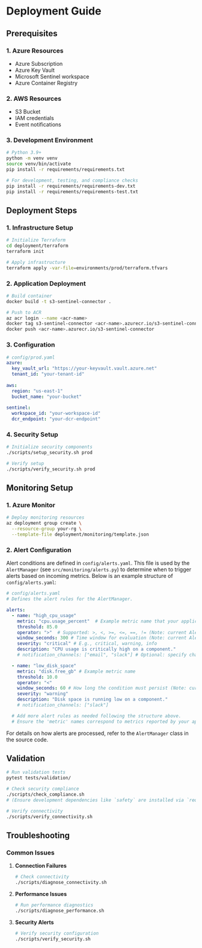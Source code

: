 # Deployment Guide

## Prerequisites

### 1. Azure Resources
- Azure Subscription
- Azure Key Vault
- Microsoft Sentinel workspace
- Azure Container Registry

### 2. AWS Resources
- S3 Bucket
- IAM credentials
- Event notifications

### 3. Development Environment
```bash
# Python 3.9+
python -m venv venv
source venv/bin/activate
pip install -r requirements/requirements.txt

# For development, testing, and compliance checks
pip install -r requirements/requirements-dev.txt
pip install -r requirements/requirements-test.txt
```

## Deployment Steps

### 1. Infrastructure Setup

```bash
# Initialize Terraform
cd deployment/terraform
terraform init

# Apply infrastructure
terraform apply -var-file=environments/prod/terraform.tfvars
```

### 2. Application Deployment

```bash
# Build container
docker build -t s3-sentinel-connector .

# Push to ACR
az acr login --name <acr-name>
docker tag s3-sentinel-connector <acr-name>.azurecr.io/s3-sentinel-connector
docker push <acr-name>.azurecr.io/s3-sentinel-connector
```

### 3. Configuration

```yaml
# config/prod.yaml
azure:
  key_vault_url: "https://your-keyvault.vault.azure.net"
  tenant_id: "your-tenant-id"
  
aws:
  region: "us-east-1"
  bucket_name: "your-bucket"
  
sentinel:
  workspace_id: "your-workspace-id"
  dcr_endpoint: "your-dcr-endpoint"
```

### 4. Security Setup

```bash
# Initialize security components
./scripts/setup_security.sh prod

# Verify setup
./scripts/verify_security.sh prod
```

## Monitoring Setup

### 1. Azure Monitor

```bash
# Deploy monitoring resources
az deployment group create \
  --resource-group your-rg \
  --template-file deployment/monitoring/template.json
```

### 2. Alert Configuration

Alert conditions are defined in `config/alerts.yaml`. This file is used by the `AlertManager` (see `src/monitoring/alerts.py`) to determine when to trigger alerts based on incoming metrics. Below is an example structure of `config/alerts.yaml`:

```yaml
# config/alerts.yaml
# Defines the alert rules for the AlertManager.

alerts:
  - name: "high_cpu_usage"
    metric: "cpu.usage_percent"  # Example metric name that your application reports
    threshold: 85.0
    operator: ">"  # Supported: >, <, >=, <=, ==, != (Note: current AlertManager placeholder supports > and <)
    window_seconds: 300 # Time window for evaluation (Note: current AlertManager placeholder is stateless and evaluates immediately)
    severity: "critical" # E.g., critical, warning, info
    description: "CPU usage is critically high on a component."
    # notification_channels: ["email", "slack"] # Optional: specify channels if implemented in AlertManager

  - name: "low_disk_space"
    metric: "disk.free_gb" # Example metric name
    threshold: 10.0
    operator: "<"
    window_seconds: 60 # How long the condition must persist (Note: current AlertManager is stateless)
    severity: "warning"
    description: "Disk space is running low on a component."
    # notification_channels: ["slack"]

  # Add more alert rules as needed following the structure above.
  # Ensure the 'metric' names correspond to metrics reported by your application.
```
For details on how alerts are processed, refer to the `AlertManager` class in the source code.

## Validation

```bash
# Run validation tests
pytest tests/validation/

# Check security compliance
./scripts/check_compliance.sh
# (Ensure development dependencies like `safety` are installed via `requirements/requirements-dev.txt` to run this script.)

# Verify connectivity
./scripts/verify_connectivity.sh
```

## Troubleshooting

### Common Issues

1. **Connection Failures**
   ```bash
   # Check connectivity
   ./scripts/diagnose_connectivity.sh
   ```

2. **Performance Issues**
   ```bash
   # Run performance diagnostics
   ./scripts/diagnose_performance.sh
   ```

3. **Security Alerts**
   ```bash
   # Verify security configuration
   ./scripts/verify_security.sh
   ```